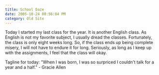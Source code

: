 ```yaml
---
title: School Daze
date: 2005-10-24 08:56:04 PM
category: Old Site
---
```


Today I started my last class for the year. It is another English class. As English is not my favorite subject, I usually dread the classes. Fortunately, the class is only eight weeks long. So, if the class ends up being complete misery, I will not have to endure it for long. Seriously, as long as I keep up with the assignments, I feel that the class will okay.

Tagline for today: "When I was born, I was so surpriced I couldn't talk for a year and a half." - Gracie Allen
